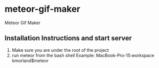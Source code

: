 # meteor-gif-maker
Meteor Gif Maker

## Installation Instructions and start server ##
1. Make sure you are under the root of the project
2. run meteor from the bash shell Example: MacBook-Pro-15:workspace kmorland$meteor

